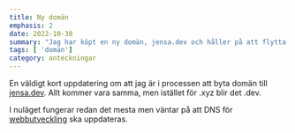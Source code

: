 ```yaml
---
title: Ny domän
emphasis: 2
date: 2022-10-30
summary: "Jag har köpt en ny domän, jensa.dev och håller på att flytta innehållet dit."
tags: [ 'domän']
category: anteckningar
---
```


En väldigt kort uppdatering om att jag är i processen att byta domän till [jensa.dev](https://jensa.dev). Allt kommer vara samma, men istället för .xyz blir det .dev.

I nuläget fungerar redan det mesta men väntar på att DNS för [webbutveckling](https://webbutveckling.jensa.dev) ska uppdateras.